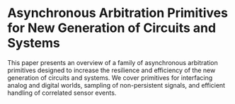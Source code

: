 # Asynchronous Arbitration Primitives for New Generation of Circuits and Systems

This paper presents an overview of a family of asynchronous arbitration
primitives designed to increase the resilience and efficiency of
the new generation of circuits and systems. We cover primitives for
interfacing analog and digital worlds, sampling of non-persistent
signals, and efficient handling of correlated sensor events.
